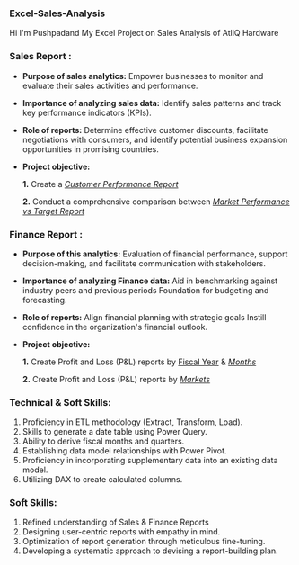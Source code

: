 ### Excel-Sales-Analysis

Hi I'm Pushpadand My Excel Project on Sales Analysis of AtliQ Hardware

### Sales Report :


- **Purpose of sales analytics:** Empower businesses to monitor and evaluate their sales activities and performance.

- **Importance of analyzing sales data:** Identify sales patterns and track key performance indicators (KPIs).

- **Role of reports:** Determine effective customer discounts, facilitate negotiations with consumers, and identify potential business expansion opportunities in promising countries.

- **Project objective:** 

    **1.** Create a _[Customer Performance Report](https://github.com/Pushpadant07/Sales-Analysis-Using-Excel/blob/eedcd4105de972486adc110af58ba6c07e7f5587/Customer%20Performance%20Report.pdf)_

    **2.** Conduct a comprehensive comparison between _[Market Performance vs Target Report](https://github.com/Pushpadant07/Sales-Analysis-Using-Excel/blob/e46dee4dba4830f12013c7c32476df21a9baaf16/Market%20Performance%20vs%20Target%20Report.pdf)_




### Finance Report :



- **Purpose of this analytics:** Evaluation of financial performance, support decision-making, and facilitate communication with stakeholders.

- **Importance of analyzing Finance data:** Aid in benchmarking against industry peers and previous periods Foundation for budgeting and forecasting.

- **Role of reports:** Align financial planning with strategic goals Instill confidence in the organization's financial outlook.

- **Project objective:** 

    **1.** Create Profit and Loss (P&L) reports by [Fiscal Year](https://github.com/Pushpadant07/Sales-Analysis-Using-Excel/blob/e46dee4dba4830f12013c7c32476df21a9baaf16/P%26L%20Statement%20by%20Fiscal%20Year.pdf) & _[Months](https://github.com/Pushpadant07/Sales-Analysis-Using-Excel/blob/9bc557a538908f7d3b5532ddecf8670931edd48b/P%26L%20Statement%20by%20Months.pdf)_ 

   **2.** Create Profit and Loss (P&L) reports by _[Markets](https://github.com/Pushpadant07/Sales-Analysis-Using-Excel/blob/9bc557a538908f7d3b5532ddecf8670931edd48b/P%26L%20Statement%20by%20Markets.pdf)_

### Technical & Soft Skills:

1.	Proficiency in ETL methodology (Extract, Transform, Load).
2.	Skills to generate a date table using Power Query.
3.	Ability to derive fiscal months and quarters.
4.	Establishing data model relationships with Power Pivot.
5.	Proficiency in incorporating supplementary data into an existing data model.
6.	Utilizing DAX to create calculated columns.


### Soft Skills:

1. Refined understanding of Sales & Finance Reports
2. Designing user-centric reports with empathy in mind.
3. Optimization of report generation through meticulous fine-tuning.
4. Developing a systematic approach to devising a report-building plan.

